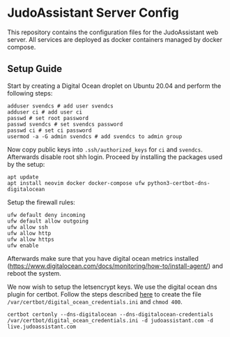 JudoAssistant Server Config
===========================
This repository contains the configuration files for the JudoAssistant web
server.
All services are deployed as docker containers managed by docker compose.

Setup Guide
-----------
Start by creating a Digital Ocean droplet on Ubuntu 20.04 and perform the
following steps:
```
adduser svendcs # add user svendcs
adduser ci # add user ci
passwd # set root password
passwd svendcs # set svendcs password
passwd ci # set ci password
usermod -a -G admin svendcs # add svendcs to admin group
```

Now copy public keys into `.ssh/authorized_keys` for `ci` and `svendcs`.
Afterwards disable root shh login. Proceed by installing the packages used by
the setup:

```
apt update
apt install neovim docker docker-compose ufw python3-certbot-dns-digitalocean
```

Setup the firewall rules:
```
ufw default deny incoming
ufw default allow outgoing
ufw allow ssh
ufw allow http
ufw allow https
ufw enable
```

Afterwards make sure that you have digital ocean metrics installed
(https://www.digitalocean.com/docs/monitoring/how-to/install-agent/)
and reboot the system.

We now wish to setup the letsencrypt keys. We use the digital ocean dns plugin
for certbot. Follow the steps described [here](https://certbot-dns-digitalocean.readthedocs.io/en/stable/)
to create the file `/var/certbot/digital_ocean_credentials.ini` and `chmod 400`.

```
certbot certonly --dns-digitalocean --dns-digitalocean-credentials /var/certbot/digital_ocean_credentials.ini -d judoassistant.com -d live.judoassistant.com
````


